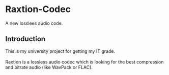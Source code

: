 # Raxtion-Codec
A new losslees audio code. 

## Introduction
This is my university project for getting my IT grade.<br><br>
Raxtion is a lossless audio codec which is looking for the best compression and bitrate audio (like WavPack or FLAC).

## 